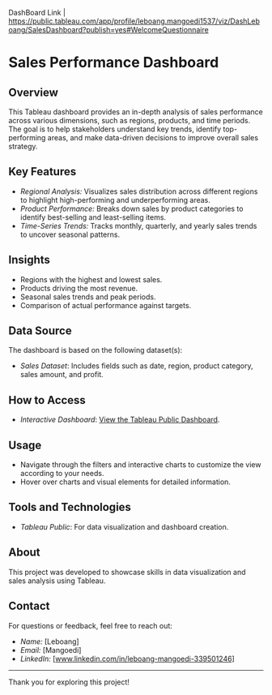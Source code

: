 DashBoard Link | https://public.tableau.com/app/profile/leboang.mangoedi1537/viz/DashLeboang/SalesDashboard?publish=yes#WelcomeQuestionnaire

# Sales Performance Dashboard

## Overview
This Tableau dashboard provides an in-depth analysis of sales performance across various dimensions, such as regions, products, and time periods. The goal is to help stakeholders understand key trends, identify top-performing areas, and make data-driven decisions to improve overall sales strategy.

## Key Features
- *Regional Analysis:* Visualizes sales distribution across different regions to highlight high-performing and underperforming areas.
- *Product Performance:* Breaks down sales by product categories to identify best-selling and least-selling items.
- *Time-Series Trends:* Tracks monthly, quarterly, and yearly sales trends to uncover seasonal patterns.

## Insights
- Regions with the highest and lowest sales.
- Products driving the most revenue.
- Seasonal sales trends and peak periods.
- Comparison of actual performance against targets.

## Data Source
The dashboard is based on the following dataset(s):
- *Sales  Dataset*: Includes fields such as date, region, product category, sales amount, and profit.

## How to Access
- *Interactive Dashboard*: [View the Tableau Public Dashboard](https://public.tableau.com/app/profile/leboang.mangoedi1537/viz/DashLeboang/SalesDashboard?publish=yes#WelcomeQuestionnaire).

## Usage
- Navigate through the filters and interactive charts to customize the view according to your needs.
- Hover over charts and visual elements for detailed information.

## Tools and Technologies
- *Tableau Public*: For data visualization and dashboard creation.


## About
This project was developed to showcase skills in data visualization and sales analysis  using Tableau.

## Contact
For questions or feedback, feel free to reach out:
- *Name:* [Leboang]
- *Email:* [Mangoedi]
- *LinkedIn:* [www.linkedin.com/in/leboang-mangoedi-339501246]

---

Thank you for exploring this project!
